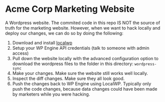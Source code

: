 # Acme Corp Marketing Website

A Wordpress website. The commited code in this repo IS NOT the source of truth for the marketing website. However, when we want to hack locally and deploy our changes, we can do so by doing the following:

1. Download and install [localwp](https://localwp.com/)
2. Setup your WP Engine API credentials (talk to someone with admin access)
3. Pull down the website locally with the advanced configuration option to download the wordpress files to the folder in this directory: `wordpress-sync`
4. Make your changes. Make sure the website still works well locally.
5. Inspect the diff changes. Make sure they all look good.
6. Push the changes back to WP Engine using LocalWP. Typically only push the code changes, because data changes could have been made by marketers while you were hacking.
